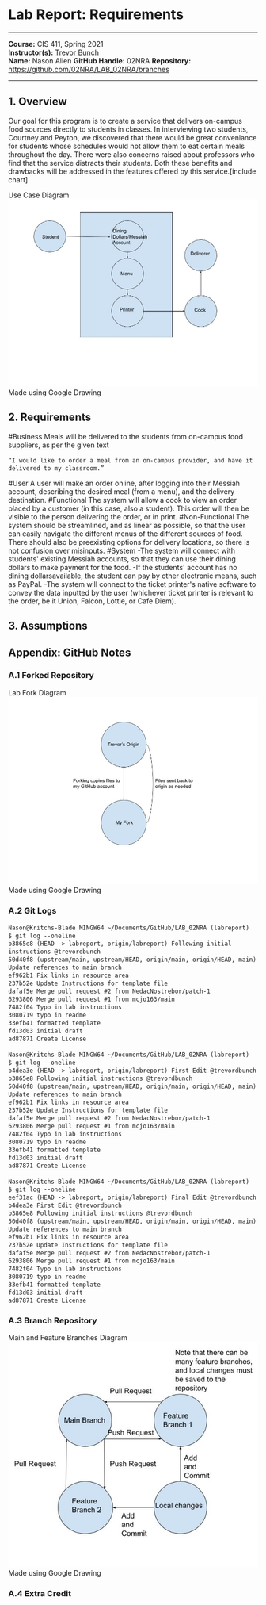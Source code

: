 # Lab Report: Requirements
___
**Course:** CIS 411, Spring 2021  
**Instructor(s):** [Trevor Bunch](https://github.com/trevordbunch)  
**Name:** Nason Allen
**GitHub Handle:** 02NRA
**Repository:** https://github.com/02NRA/LAB_02NRA/branches
___

## 1. Overview
Our goal for this program is to create a service that delivers on-campus food sources directly to students in classes. In interviewing two students, Courtney and Peyton, we discovered that there would be great conveniance for students whose schedules would not allow them to eat certain meals throughout the day. There were also concerns raised about professors who find that the service distracts their students. Both these benefits and drawbacks will be addressed in the features offered by this service.[include chart]

Use Case Diagram 
![Use Case Diagram](/assets/Lab_Use_Case.jpg)  
Made using Google Drawing

## 2. Requirements
#Business
Meals will be delivered to the students from on-campus food suppliers, as per the given text
~~~
“I would like to order a meal from an on-campus provider, and have it delivered to my classroom.”
~~~
#User
A user will make an order online, after logging into their Messiah account, describing the desired meal (from a menu), and the delivery destination.
#Functional
The system will allow a cook to view an order placed by a customer (in this case, also a student). This order will then be visible to the person delivering the order, or in print.
#Non-Functional
The system should be streamlined, and as linear as possible, so that the user can easily navigate the different menus of the different sources of food. There should also be preexisting options for delivery locations, so there is not confusion over misinputs. 
#System
-The system will connect with students' existing Messiah accounts, so that they can use their dining dollars to make payment for the food.
-If the students' account has no dining dollarsavailable, the student can pay by other electronic means, such as PayPal.
-The system will connect to the ticket printer's native software to convey the data inputted by the user (whichever ticket printer is relevant to the order, be it Union, Falcon, Lottie, or Cafe Diem).
## 3. Assumptions

## Appendix: GitHub Notes

### A.1 Forked Repository
Lab Fork Diagram 
![Lab Fork Diagram](/assets/Lab_Fork.jpg)  
Made using Google Drawing
### A.2 Git Logs
~~~
Nason@Kritchs-Blade MINGW64 ~/Documents/GitHub/LAB_02NRA (labreport)
$ git log --oneline
b3865e8 (HEAD -> labreport, origin/labreport) Following initial instructions @trevordbunch
50d40f8 (upstream/main, upstream/HEAD, origin/main, origin/HEAD, main) Update references to main branch
ef962b1 Fix links in resource area
237b52e Update Instructions for template file
dafaf5e Merge pull request #2 from NedacNostrebor/patch-1
6293806 Merge pull request #1 from mcjo163/main
7482f04 Typo in lab instructions
3080719 typo in readme
33efb41 formatted template
fd13d03 initial draft
ad87871 Create License

Nason@Kritchs-Blade MINGW64 ~/Documents/GitHub/LAB_02NRA (labreport)
$ git log --oneline
b4dea3e (HEAD -> labreport, origin/labreport) First Edit @trevordbunch
b3865e8 Following initial instructions @trevordbunch
50d40f8 (upstream/main, upstream/HEAD, origin/main, origin/HEAD, main) Update references to main branch
ef962b1 Fix links in resource area
237b52e Update Instructions for template file
dafaf5e Merge pull request #2 from NedacNostrebor/patch-1
6293806 Merge pull request #1 from mcjo163/main
7482f04 Typo in lab instructions
3080719 typo in readme
33efb41 formatted template
fd13d03 initial draft
ad87871 Create License

Nason@Kritchs-Blade MINGW64 ~/Documents/GitHub/LAB_02NRA (labreport)
$ git log --oneline
eef31ac (HEAD -> labreport, origin/labreport) Final Edit @trevordbunch
b4dea3e First Edit @trevordbunch
b3865e8 Following initial instructions @trevordbunch
50d40f8 (upstream/main, upstream/HEAD, origin/main, origin/HEAD, main) Update references to main branch
ef962b1 Fix links in resource area
237b52e Update Instructions for template file
dafaf5e Merge pull request #2 from NedacNostrebor/patch-1
6293806 Merge pull request #1 from mcjo163/main
7482f04 Typo in lab instructions
3080719 typo in readme
33efb41 formatted template
fd13d03 initial draft
ad87871 Create License

~~~

### A.3 Branch Repository
Main and Feature Branches Diagram 
![Main and Feature Branches Diagram](/assets/Branch_and_features.jpg)  
Made using Google Drawing
### A.4 Extra Credit
